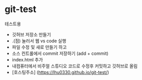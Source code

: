 # git-test
테스트용

+ 깃허브 저장소 만들기
+ .(점) 눌러서 웹 vs code 실행
+ 파일 수정 및 새로 만들기 하고
+ 소스 컨트롤에서 commit 저장하기 (add + commit)
+ index.html 추가
+ 내컴퓨터에서 비주얼 스튜디오 코드로 수정후 커밋하고 깃허브로 올림
+ [호스팅주소] (https://lhu0330.github.io/git-test/)